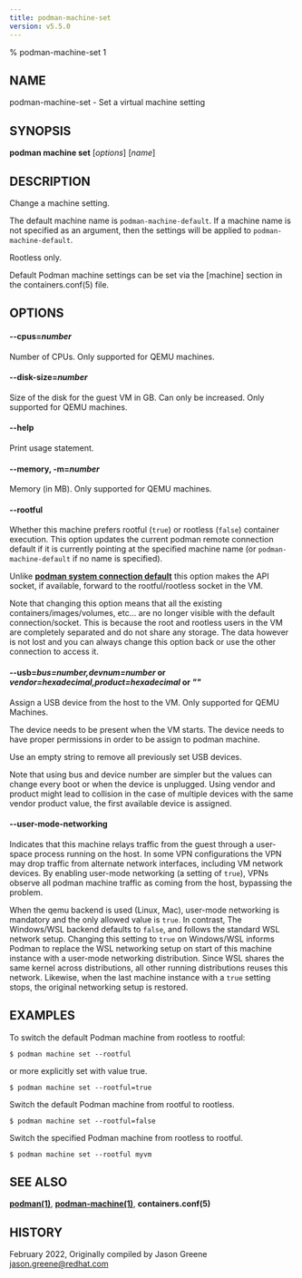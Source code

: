 ```yaml
---
title: podman-machine-set
version: v5.5.0
---
```


% podman-machine-set 1

## NAME
podman\-machine\-set - Set a virtual machine setting

## SYNOPSIS
**podman machine set** [*options*] [*name*]

## DESCRIPTION

Change a machine setting.

The default machine name is `podman-machine-default`. If a machine name is not specified as an argument,
then the settings will be applied to `podman-machine-default`.

Rootless only.

Default Podman machine settings can be set via the [machine] section in the containers.conf(5) file.

## OPTIONS

#### **--cpus**=*number*

Number of CPUs.
Only supported for QEMU machines.

#### **--disk-size**=*number*

Size of the disk for the guest VM in GB.
Can only be increased. Only supported for QEMU machines.

#### **--help**

Print usage statement.

#### **--memory**, **-m**=*number*

Memory (in MB).
Only supported for QEMU machines.

#### **--rootful**

Whether this machine prefers rootful (`true`) or rootless (`false`)
container execution. This option updates the current podman
remote connection default if it is currently pointing at the specified
machine name (or `podman-machine-default` if no name is specified).

Unlike [**podman system connection default**](podman-system-connection-default.1.md)
this option makes the API socket, if available, forward to the rootful/rootless
socket in the VM.

Note that changing this option means that all the existing containers/images/volumes, etc...
are no longer visible with the default connection/socket. This is because the root and rootless
users in the VM are completely separated and do not share any storage. The data however is not
lost and you can always change this option back or use the other connection to access it.

#### **--usb**=*bus=number,devnum=number* or *vendor=hexadecimal,product=hexadecimal* or *""*

Assign a USB device from the host to the VM.
Only supported for QEMU Machines.

The device needs to be present when the VM starts.
The device needs to have proper permissions in order to be assign to podman machine.

Use an empty string to remove all previously set USB devices.

Note that using bus and device number are simpler but the values can change every boot or when the
device is unplugged. Using vendor and product might lead to collision in the case of multiple
devices with the same vendor product value, the first available device is assigned.


[//]: # (BEGIN included file options/user-mode-networking.md)
#### **--user-mode-networking**

Indicates that this machine relays traffic from the guest through a user-space
process running on the host. In some VPN configurations the VPN may drop
traffic from alternate network interfaces, including VM network devices. By
enabling user-mode networking (a setting of `true`), VPNs observe all
podman machine traffic as coming from the host, bypassing the problem.

When the qemu backend is used (Linux, Mac), user-mode networking is
mandatory and the only allowed value is `true`. In contrast, The Windows/WSL
backend defaults to `false`, and follows the standard WSL network setup.
Changing this setting to `true` on Windows/WSL informs Podman to replace
the WSL networking setup on start of this machine instance with a user-mode
networking distribution. Since WSL shares the same kernel across
distributions, all other running distributions reuses this network.
Likewise, when the last machine instance with a `true` setting stops, the
original networking setup is restored.

[//]: # (END   included file options/user-mode-networking.md)

## EXAMPLES

To switch the default Podman machine from rootless to rootful:

```
$ podman machine set --rootful
```

or more explicitly set with value true.

```
$ podman machine set --rootful=true
```

Switch the default Podman machine from rootful to rootless.
```
$ podman machine set --rootful=false
```

Switch the specified Podman machine from rootless to rootful.
```
$ podman machine set --rootful myvm
```

## SEE ALSO
**[podman(1)](podman.1.md)**, **[podman-machine(1)](podman-machine.1.md)**, **containers.conf(5)**

## HISTORY
February 2022, Originally compiled by Jason Greene <jason.greene@redhat.com>
